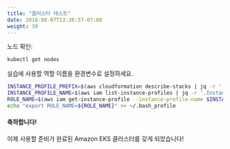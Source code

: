 ```yaml
---
title: "클러스터 테스트"
date: 2018-08-07T13:36:57-07:00
weight: 30
---
```


노드 확인:

```bash
kubectl get nodes
```

실습에 사용할 역할 이름을 환경변수로 설정하세요.

```bash
INSTANCE_PROFILE_PREFIX=$(aws cloudformation describe-stacks | jq -r '.Stacks[].StackName' | grep eksctl-eksworkshop-eksctl-nodegroup)
INSTANCE_PROFILE_NAME=$(aws iam list-instance-profiles | jq -r '.InstanceProfiles[].InstanceProfileName' | grep $INSTANCE_PROFILE_PREFIX)
ROLE_NAME=$(aws iam get-instance-profile --instance-profile-name $INSTANCE_PROFILE_NAME | jq -r '.InstanceProfile.Roles[] | .RoleName')
echo "export ROLE_NAME=${ROLE_NAME}" >> ~/.bash_profile

```

#### 축하합니다!

이제 사용할 준비가 완료된 Amazon EKS 클러스터를 갖게 되었습니다!

